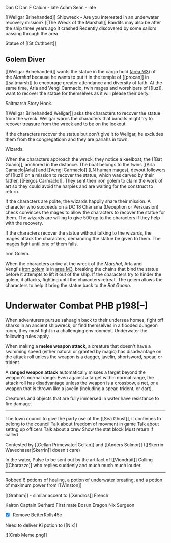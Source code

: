 Dan C
Dan F
Calum - late
Adam
Sean - late


[[Wellgar Brinehanded]]
	Shipwreck - Are you interested in an underwater recovery mission?
	[[The Wreck of the Marshall]]
	Bandits may also be after the ship
	three years ago it crashed
	Recently discovered by some sailors passing through the area

Statue of [[St Cuthbert]]


## Golem Diver

[[Wellgar Brinehanded]] wants the statue in the cargo hold ([area M3](https://5e.tools/adventure.html#GoS,8,m3.%20cargo%20hold,0)) of the _Marshal_ because he wants to put it in the temple of [[procan]] in [[saltmarsh]] to encourage greater attendance and diversity of faith. At the same time, Arla and Vengi Carmaclo, twin mages and worshipers of [[Iuz]], want to recover the statue for themselves as it will please their deity.

Saltmarsh Story Hook. 

[[Wellgar Brinehanded|Wellgar]] asks the characters to recover the statue from the wreck. Wellgar warns the characters that bandits might try to recover treasure from the wreck and to be on the lookout.

If the characters recover the statue but don't give it to Wellgar, he excludes them from the congregationn and they are pariahs in town.

Wizards. 

When the characters approach the wreck, they notice a keelboat, the [[Bat Guano]], anchored in the distance. The boat belongs to the twins [[Arla Camaclo|Arla]] and [[Vengi Carmaclo]] (LN human [mages](https://5e.warlow.engineer/bestiary.html#mage_mm)), devout followers of [[Iuz]] on a mission to recover the statue, which was carved by their father, [[Fergos Carmaclo]]. They sent their iron golem to claim the work of art so they could avoid the harpies and are waiting for the construct to return.

If the characters are polite, the wizards happily share their mission. A character who succeeds on a DC 18 Charisma (Deception or Persuasion) check convinces the mages to allow the characters to recover the statue for them. The wizards are willing to give 500 gp to the characters if they help with the recovery.

If the characters recover the statue without talking to the wizards, the mages attack the characters, demanding the statue be given to them. The mages fight until one of them falls.

Iron Golem. 

When the characters arrive at the wreck of the _Marshal_, Arla and Vengi's [iron golem](https://5e.warlow.engineer/bestiary.html#iron%20golem_mm) is in [area M3](https://5e.warlow.engineer/adventure.html#GoS,8,m3.%20cargo%20hold,0), breaking the chains that bind the statue before it attempts to lift it out of the ship. If the characters try to hinder the golem, it attacks, fighting until the characters retreat. The golem allows the characters to help it bring the statue back to the _Bat Guano_.

# Underwater Combat PHB p198[–]

When adventurers pursue sahuagin back to their undersea homes, fight off sharks in an ancient shipwreck, or find themselves in a flooded dungeon room, they must fight in a challenging environment. Underwater the following rules apply.

When making a **melee weapon attack**, a creature that doesn't have a swimming speed (either natural or granted by magic) has disadvantage on the attack roll unless the weapon is a dagger, javelin, shortsword, spear, or trident.

A **ranged weapon attack** automatically misses a target beyond the weapon's normal range. Even against a target within normal range, the attack roll has disadvantage unless the weapon is a crossbow, a net, or a weapon that is thrown like a javelin (including a spear, trident, or dart).

Creatures and objects that are fully immersed in water have resistance to fire damage.

<hr>

The town council to give the party use of the [[Sea Ghost]], it continues to belong to the council
Talk about freedom of movment in game
Talk about settng up officers
Talk about a crew
Show the stat block
Must return if called

Contested by [[Gellan Primewater|Gellan]] and [[Anders Solmor]] ([[Skerrin Wavechaser|Skerrin]] doesn't care)



In the water, Pulse to be sent out by the artifact of [[Viondrúit]]
Calling [[Chorazzo]] who replies suddenly and much much much louder.


<hr>

Robbed 6 potions of healing, a potion of underwater breating, and a potion of maximum power from [[Winston]]


[[Graham]] - similar accent to [[Xendros]]
French



Kairon Captain
Gerhard First mate
Bosun Eragon
Nix Surgeon


- [x] Remove BetterRolls45e

Need to deliver Ki potion to [[Nix]]

 ![[Crab Meme.png]]